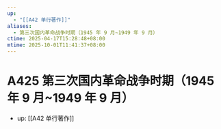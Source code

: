```yaml
---
up:
  - "[[A42 单行著作]]"
aliases:
  - 第三次国内革命战争时期（1945 年 9 月~1949 年 9 月）
ctime: 2025-04-17T15:28:48+08:00
mtime: 2025-10-01T11:41:37+08:00
---
```


# A425 第三次国内革命战争时期（1945 年 9 月~1949 年 9 月）

- up: [[A42 单行著作]]
